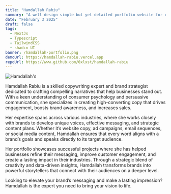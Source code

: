 ```yaml
---
title: "Hamdallah Rabiu"
summary: "A well design simple but yet detailed portfolio website for one of my clients - Hamdallah A. Rabiu."
date: "February 3 2025"
draft: false
tags:
  - NextJs
  - Typescript
  - TailwindCSS
  - shadcn UI
banner: /hamdallah-portfolio.png
demoUrl: https://hamdallah-rabiu.vercel.app
repoUrl: https://www.github.com/0xlxst/hamdallah-rabiu
---
```


![Hamdallah's](/hamdallah-portfolio.png)

Hamdallah Rabiu is a skilled copywriting expert and brand strategist dedicated to crafting compelling narratives that help businesses stand out. With a keen understanding of consumer psychology and persuasive communication, she specializes in creating high-converting copy that drives engagement, boosts brand awareness, and increases sales.

Her expertise spans across various industries, where she works closely with brands to develop unique voices, effective messaging, and strategic content plans. Whether it’s website copy, ad campaigns, email sequences, or social media content, Hamdallah ensures that every word aligns with a brand’s goals and speaks directly to its target audience.

Her portfolio showcases successful projects where she has helped businesses refine their messaging, improve customer engagement, and create a lasting impact in their industries. Through a strategic blend of creativity and data-driven insights, Hamdallah transforms brands into powerful storytellers that connect with their audiences on a deeper level.

Looking to elevate your brand’s messaging and make a lasting impression? Hamdallah is the expert you need to bring your vision to life.
